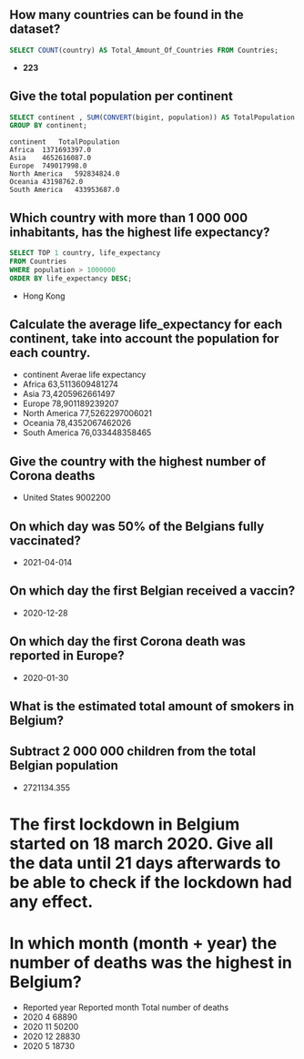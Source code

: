 ## How many countries can be found in the dataset?

```sql
SELECT COUNT(country) AS Total_Amount_Of_Countries FROM Countries;
```

- **223**

## Give the total population per continent

```sql
SELECT continent , SUM(CONVERT(bigint, population)) AS TotalPopulation FROM Countries
GROUP BY continent;
```

```
continent	TotalPopulation
Africa	1371693397.0
Asia	4652616087.0
Europe	749017998.0
North America	592834824.0
Oceania	43198762.0
South America	433953687.0
```

## Which country with more than 1 000 000 inhabitants, has the highest life expectancy?

```sql
SELECT TOP 1 country, life_expectancy
FROM Countries
WHERE population > 1000000
ORDER BY life_expectancy DESC;
```

- Hong Kong

## Calculate the average life_expectancy for each continent, take into account the population for each country.

- continent Averae life expectancy
- Africa 63,5113609481274
- Asia 73,4205962661497
- Europe 78,901189239207
- North America 77,5262297006021
- Oceania 78,4352067462026
- South America 76,033448358465

## Give the country with the highest number of Corona deaths

- United States 9002200

## On which day was 50% of the Belgians fully vaccinated?

- 2021-04-014

## On which day the first Belgian received a vaccin?

- 2020-12-28

## On which day the first Corona death was reported in Europe?

- 2020-01-30

## What is the estimated total amount of smokers in Belgium?

## Subtract 2 000 000 children from the total Belgian population

- 2721134.355

# The first lockdown in Belgium started on 18 march 2020. Give all the data until 21 days afterwards to be able to check if the lockdown had any effect.

# In which month (month + year) the number of deaths was the highest in Belgium?

- Reported year Reported month Total number of deaths
- 2020 4 68890
- 2020 11 50200
- 2020 12 28830
- 2020 5 18730
